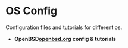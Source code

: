 # OS Config

Configuration files and tutorials for different os.

* **OpenBSD[openbsd.org](https://www.openbsd.org) config & tutorials**
